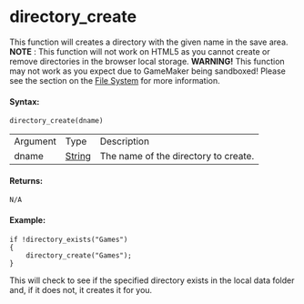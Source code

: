 # directory_create

This function will creates a directory with the given name in the save
area. **NOTE** : This function will not work on HTML5 as you cannot
create or remove directories in the browser local storage. **WARNING!**
This function may not work as you expect due to GameMaker being
sandboxed! Please see the section on the [File
System](../../../../Additional_Information/The_File_System) for more
information.

#### Syntax:

``` gml
directory_create(dname)
```

|          |                                                                           |                                      |
|----------|---------------------------------------------------------------------------|--------------------------------------|
| Argument | Type                                                                      | Description                          |
| dname    |  [String](../../../../../GameMaker_Language/GML_Overview/Data_Types)  | The name of the directory to create. |

#### Returns:

``` gml
N/A
```

#### Example:

``` gml
if !directory_exists("Games")
{
    directory_create("Games");
}
```

This will check to see if the specified directory exists in the local
data folder and, if it does not, it creates it for you.
